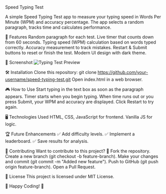 Speed Typing Test

A simple Speed Typing Test app to measure your typing speed in Words Per Minute (WPM) and accuracy percentage. The app selects a random paragraph, tracks time and calculates performance.

🚀 Features
Random paragraph for each test.
Live timer that counts down from 60 seconds.
Typing speed (WPM) calculation based on words typed correctly.
Accuracy measurement to track mistakes.
Restart & Submit buttons to reset or finish the test.
Modern UI design with dark theme.

📸 Screenshot
![Typing Test Preview](https://github.com/user-attachments/assets/848a74b2-20ba-46f1-96b2-98de64499bcf)

🛠️ Installation
Clone this repository:
git clone https://github.com/your-username/speed-typing-test.git
Open index.html in a web browser.

🎮 How to Use
Start typing in the text box as soon as the paragraph appears.
Timer starts when you begin typing.
When time runs out or you press Submit, your WPM and accuracy are displayed.
Click Restart to try again.

🖥️ Technologies Used
HTML, CSS, JavaScript for frontend.
Vanilla JS for logic.

🏆 Future Enhancements
✅ Add difficulty levels.
✅ Implement a leaderboard.
✅ Save results for analysis.

🤝 Contributing
Want to contribute to this project? 🎉
Fork the repository.
Create a new branch (git checkout -b feature-branch).
Make your changes and commit (git commit -m "Added new feature").
Push to GitHub (git push origin feature-branch).
Open a Pull Request.

📄 License
This project is licensed under MIT License.

🎯 Happy Coding! 🚀

